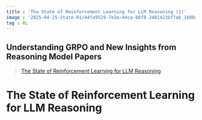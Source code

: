 ```yaml
---
title : 'The State of Reinforcement Learning for LLM Reasoning (1)'
image : '2025-04-25-State-R1/44fa9529-7e3a-44ca-b0f8-2401423bf7ab_1600x910.png'
tag : RL
---
```


## Understanding GRPO and New Insights from Reasoning Model Papers

> [The State of Reinforcement Learning for LLM Reasoning](https://magazine.sebastianraschka.com/p/the-state-of-llm-reasoning-model-training)

<!--more-->
# The State of Reinforcement Learning for LLM Reasoning

